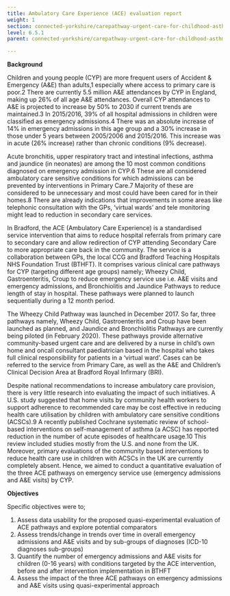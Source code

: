 ```yaml
---
title: Ambulatory Care Experience (ACE) evaluation report
weight: 1
section: connected-yorkshire/carepathway-urgent-care-for-childhood-asthma/ambulatory-care-experience-ace-evaluation-report
level: 6.5.1
parent: connected-yorkshire/carepathway-urgent-care-for-childhood-asthma

---
```


**Background**

Children and young people (CYP) are more frequent users of Accident & Emergency (A&E) than adults,1 especially where access to primary care is poor.2 There are currently 5.5 million A&E attendances by CYP in England, making up 26% of all age A&E attendances. Overall CYP attendances to A&E is projected to increase by 50% to 2030 if current trends are maintained.3 In 2015/2016, 39% of all hospital admissions in children were classified as emergency admissions.4 There was an absolute increase of 14% in emergency admissions in this age group and a 30% increase in those under 5 years between 2005/2006 and 2015/2016. This increase was in acute (26% increase) rather than chronic conditions (9% decrease).

Acute bronchitis, upper respiratory tract and intestinal infections, asthma and jaundice (in neonates) are among the 10 most common conditions diagnosed on emergency admission in CYP.6 These are all considered ambulatory care sensitive conditions for which admissions can be prevented by interventions in Primary Care.7 Majority of these are considered to be unnecessary and most could have been cared for in their homes.8 There are already indications that improvements in some areas like telephonic consultation with the GPs,  ‘virtual wards’ and tele monitoring might lead to reduction in secondary care services. 

In Bradford, the ACE (Ambulatory Care Experience) is a standardised service intervention that aims to reduce hospital referrals from primary care to secondary care and allow redirection of CYP attending Secondary Care to more appropriate care back in the community. The service is a collaboration between GPs, the local CCG and Bradford Teaching Hospitals NHS Foundation Trust (BTHFT). It comprises various clinical care pathways for CYP (targeting different age groups) namely; Wheezy Child, Gastroenteritis, Croup to reduce emergency service use i.e. A&E visits and emergency admissions, and Bronchiolitis and Jaundice Pathways to reduce length of stay in hospital. These pathways were planned to launch sequentially during a 12 month period.

The Wheezy Child Pathway was launched in December 2017. So far, three pathways namely, Wheezy Child, Gastroenteritis and Croup have been launched as planned, and Jaundice and Bronchiolitis Pathways are currently being piloted (in February 2020). These pathways provide alternative community-based urgent care and are delivered by a nurse in child’s own home and oncall consultant paediatrician based in the hospital who takes full clinical responsibility for patients in a ‘virtual ward’. Cases can be referred to the service from Primary Care, as well as the A&E and Children’s Clinical Decision Area at Bradford Royal Infirmary (BRI).

Despite national recommendations to increase ambulatory care provision, there is very little research into evaluating the impact of such initiatives. A U.S. study suggested that home visits by community health workers to support adherence to recommended care may be cost effective in reducing health care utilisation by children with ambulatory care sensitive conditions (ACSCs).9 A recently published Cochrane systematic review of school-based interventions on self-management of asthma (a ACSC) has reported reduction in the number of acute episodes of healthcare usage.10 This review included studies mostly from the U.S. and none from the UK. Moreover, primary evaluations of the community based interventions to reduce health care use in children with ACSCs in the UK are currently completely absent. Hence, we aimed to conduct a quantitative evaluation of the three ACE pathways on emergency service use (emergency admissions and A&E visits) by CYP. 

**Objectives**

Specific objectives were to;  
1. Assess data usability for the proposed quasi-experimental evaluation of ACE pathways and explore potential comparators  
2. Assess trends/change in trends over time in overall emergency admissions and A&E visits and by sub-groups of diagnoses (ICD-10 diagnoses sub-groups)  
3. Quantify the number of emergency admissions and A&E visits for children (0-16 years) with conditions targeted by the ACE intervention, before and after intervention implementation in BTHFT 
4. Assess the impact of the three ACE pathways on emergency admissions and A&E visits using quasi-experimental approach 

        

